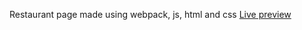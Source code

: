 Restaurant page made using webpack, js, html and css
<a href="https://jonthejon10.github.io/Restaurant-page/">Live preview</a>
